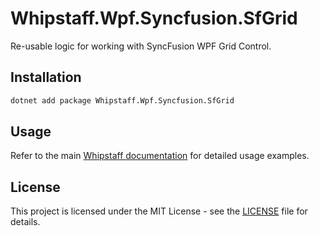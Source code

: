 # Whipstaff.Wpf.Syncfusion.SfGrid

Re-usable logic for working with SyncFusion WPF Grid Control.

## Installation

```bash
dotnet add package Whipstaff.Wpf.Syncfusion.SfGrid
```

## Usage

Refer to the main [Whipstaff documentation](https://github.com/dpvreony/whipstaff) for detailed usage examples.

## License

This project is licensed under the MIT License - see the [LICENSE](https://github.com/dpvreony/whipstaff/blob/main/LICENSE) file for details.
